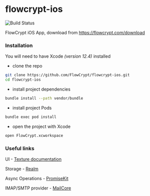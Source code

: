 # flowcrypt-ios

![Build Status](https://flowcrypt.semaphoreci.com/badges/flowcrypt-ios.svg?key=9bd38bf4-4a38-4cb3-b551-38302af1eb07)

FlowCrypt iOS App, download from https://flowcrypt.com/download

### Installation

You will need to have Xcode *(version 12.4)* installed
* clone the repo
```sh
git clone https://github.com/FlowCrypt/flowcrypt-ios.git
cd flowcrypt-ios
```
* install project dependencies
```sh
bundle install --path vendor/bundle
```
* install project Pods
``` sh
bundle exec pod install
```
* open the project with Xcode
``` sh
open FlowCrypt.xcworkspace
```

### Useful links

UI - [Texture documentation](https://texturegroup.org/docs/getting-started.html)

Storage - [Realm](https://github.com/realm)

Async Operations - [PromiseKit](https://github.com/mxcl/PromiseKit)

IMAP/SMTP provider - [MailCore](https://github.com/MailCore/mailcore2)

